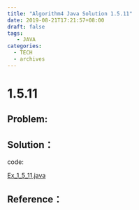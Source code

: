 ```yaml
---
title: "Algorithm4 Java Solution 1.5.11"
date: 2019-08-21T17:21:57+08:00
draft: false
tags:
   - JAVA
categories:
  - TECH
  - archives
---
```



# 1.5.11

## Problem:


## Solution：

code:

[Ex_1_5_11.java](./Ex_1_5_11.java)


## Reference：


